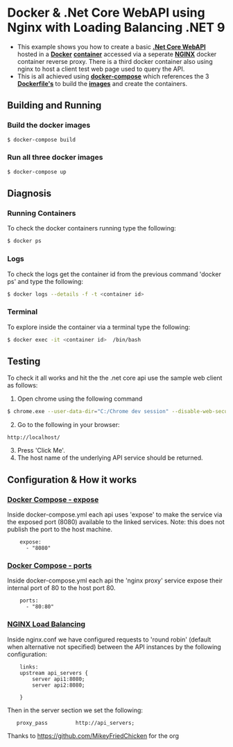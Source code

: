 
# Docker & .Net Core WebAPI using Nginx with Loading Balancing .NET 9 
- This example shows you how to create a basic **[.Net Core WebAPI](https://docs.microsoft.com/en-us/aspnet/core/tutorials/first-web-api?view=aspnetcore-2.1)** hosted in a **[Docker](https://www.docker.com/)** **[container](https://www.docker.com/what-container)** accessed via a seperate **[NGINX](https://www.nginx.com/)** docker container reverse proxy.  There is a third docker container also using nginx to host a client test web page used to query the API.
- This is all achieved using **[docker-compose](https://docs.docker.com/compose/)** which references the 3 **[Dockerfile's](https://docs.docker.com/engine/reference/builder/)** to build the **[images](https://docs.docker.com/v17.09/engine/userguide/storagedriver/imagesandcontainers/)** and create the containers.

## Building and Running
### Build the docker images
```sh
$ docker-compose build
```

### Run all three docker images
```sh
$ docker-compose up
```
## Diagnosis
### Running Containers
To check the docker containers running type the following:
```sh
$ docker ps
```

### Logs
To check the logs get the container id from the previous command 'docker ps' and type the following:
```sh
$ docker logs --details -f -t <container id>
```

### Terminal
To explore inside the container via a terminal type the following:
```sh
$ docker exec -it <container id>  /bin/bash
```

## Testing
To check it all works and hit the the .net core api use the sample web client as follows:
1. Open chrome using the following command
```sh
$ chrome.exe --user-data-dir="C:/Chrome dev session" --disable-web-security
```
2. Go to the following in your browser:
``` 
http://localhost/ 
```
3. Press 'Click Me'.  
4. The host name of the underlying API service should be returned.

## Configuration & How it works


### [Docker Compose - expose](https://docs.docker.com/compose/compose-file/#expose)
Inside docker-compose.yml each api uses 'expose' to make the service via the exposed port (8080) available to the linked services.  Note: this does not publish the port to the host machine.
```
    expose:
      - "8080"
```

### [Docker Compose - ports](https://docs.docker.com/compose/compose-file/#ports)
Inside docker-compose.yml each api the 'nginx proxy' service expose their internal port of 80 to the host port 80. 
```
    ports:
      - "80:80"
```

### [NGINX Load Balancing](http://nginx.org/en/docs/http/load_balancing.html)
Inside nginx.conf we have configured requests to 'round robin' (default when alternative not specified) between the API instances by the following configuration:
```
    links:
    upstream api_servers {
		server api1:8080;
		server api2:8080;

    }
```
Then in the server section we set the following:
```
   proxy_pass         http://api_servers;
```

Thanks to https://github.com/MikeyFriedChicken for the org

